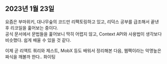 ## **2023년 1월 23일**

요즘은 부마위키, 대나무숲의 코드만 리팩토링하고 있고, 리덕스 공부를 급조해서 끝낸 후 리코일을 훑어보는 중이다.  
공식 문서에서 문법들을 훑어보니 딱히 어렵지 않고, Context API와 사용법이 생각보다 비슷했다. 쉽게 배울 수 있을 것 같다.

이제 곧 리액트 쿼리와 제스트, MobX 등도 배워서 정리해본 다음, 웹팩이라는 악명높은 짜식을 깨볼까 한다..
화이팅

